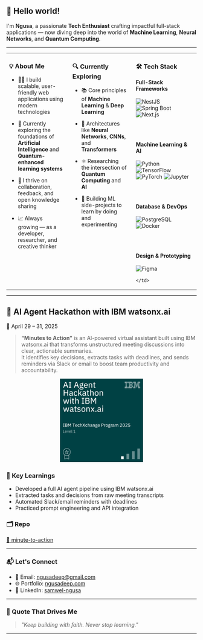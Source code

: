 ## 👋 Hello world!

I'm **Ngusa**, a passionate **Tech Enthusiast** crafting impactful full-stack applications — now diving deep into the world of **Machine Learning**, **Neural Networks**, and **Quantum Computing**.

---

<table>
  <tr>
    <td valign="top" width="33%" style="padding-right: 1rem;">

### 💡 About Me

- 👨‍💻 I build scalable, user-friendly web applications using modern technologies
- 🧠 Currently exploring the foundations of **Artificial Intelligence** and **Quantum-enhanced learning systems**
- 💬 I thrive on collaboration, feedback, and open knowledge sharing
- 📈 Always growing — as a developer, researcher, and creative thinker

    </td>
    <td valign="top" width="33%" style="padding-right: 1rem;">

### 🔍 Currently Exploring

- 📚 Core principles of **Machine Learning** & **Deep Learning**
- 🧠 Architectures like **Neural Networks**, **CNNs**, and **Transformers**
- ⚛️ Researching the intersection of **Quantum Computing** and **AI**
- 🧪 Building ML side-projects to learn by doing and experimenting

    </td>
    <td valign="top" width="33%">

### 🛠️ Tech Stack

**Full-Stack Frameworks**  
<br>
![NestJS](https://img.shields.io/badge/NestJS-E0234E?style=for-the-badge&logo=nestjs&logoColor=white)
![Spring Boot](https://img.shields.io/badge/Spring_Boot-6DB33F?style=for-the-badge&logo=spring-boot&logoColor=white)
![Next.js](https://img.shields.io/badge/Next.js-000000?style=for-the-badge&logo=nextdotjs&logoColor=white)

<br><br>

**Machine Learning & AI**  
<br>
![Python](https://img.shields.io/badge/Python-FFD43B?style=for-the-badge&logo=python&logoColor=black)
![TensorFlow](https://img.shields.io/badge/TensorFlow-FF6F00?style=for-the-badge&logo=tensorflow&logoColor=white)
![PyTorch](https://img.shields.io/badge/PyTorch-EE4C2C?style=for-the-badge&logo=pytorch&logoColor=white)
![Jupyter](https://img.shields.io/badge/Jupyter_Notebook-F28500?style=for-the-badge&logo=jupyter&logoColor=white)

<br><br>

**Database & DevOps**  
<br>
![PostgreSQL](https://img.shields.io/badge/PostgreSQL-316192?style=for-the-badge&logo=postgresql&logoColor=white)
![Docker](https://img.shields.io/badge/Docker-0db7ed?style=for-the-badge&logo=docker&logoColor=white)

<br><br>

**Design & Prototyping**  
<br>
![Figma](https://img.shields.io/badge/Figma-ffbaba?style=for-the-badge&logo=figma&logoColor=black)

    </td>

  </tr>
</table>

---

## 🏅 AI Agent Hackathon with IBM watsonx.ai

📅 April 29 – 31, 2025

> **“Minutes to Action”** is an AI-powered virtual assistant built using IBM watsonx.ai that transforms unstructured meeting discussions into clear, actionable summaries.  
> It identifies key decisions, extracts tasks with deadlines, and sends reminders via Slack or email to boost team productivity and accountability.

<p align="center">
  <img src="./assets/ai-agent-hackathon-with-ibm-watsonx-ai.png" alt="IBM WatsonX Hackathon Badge" width="220" />
</p>

### 🧠 Key Learnings

- Developed a full AI agent pipeline using IBM watsonx.ai
- Extracted tasks and decisions from raw meeting transcripts
- Automated Slack/email reminders with deadlines
- Practiced prompt engineering and API integration

### 🗂️ Repo

[📁 minute-to-action](https://github.com/meena108/minute-to-action.git)

---

### 📬 Let's Connect

- 📧 Email: [ngusadeep@gmail.com](mailto:ngusadeep@gmail.com)
- 🌐 Portfolio: [ngusadeep.com](https://ngusadeep.com)
- 💼 LinkedIn: [samwel-ngusa](https://www.linkedin.com/in/samwel-ngusa-aab144244)

---

### 🌟 Quote That Drives Me

> _"Keep building with faith. Never stop learning."_

---
